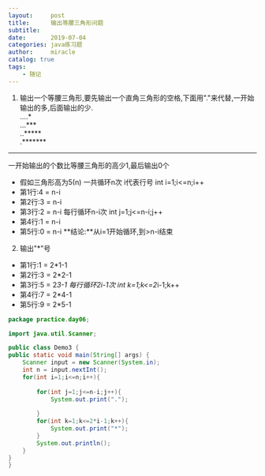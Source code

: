 ```yaml
---
layout:     post
title:      输出等腰三角形问题
subtitle:   
date:       2019-07-04
categories: java练习题
author:     miracle
catalog: true
tags:
    - 随记
---
```

1. 输出一个等腰三角形,要先输出一个直角三角形的空格,下面用"."来代替,一开始输出的多,后面输出的少.   
....*  
...***  
..*****  
.*******  
*********  
一开始输出的个数比等腰三角形的高少1,最后输出0个  
* 假如三角形高为5(n) 一共循环n次  i代表行号  int i=1;i<=n;i++
* 第1行:4 = n-i
* 第2行:3 = n-i 
* 第3行:2 = n-i             每行循环n-i次            	 int j=1;j<=n-i;j++                                     
* 第4行:1 = n-i  
* 第5行:0 = n-i 
**结论:**从i=1开始循环,到>n-i结束                                                                                   
2. 输出"*"号
* 第1行:1 = 2*1-1 
* 第2行:3 = 2*2-1
* 第3行:5 = 2*3-1           每行循环2i-1次		     int k=1;k<=2*i-1;k++
* 第4行:7 = 2*4-1
* 第5行:9 = 2*5-1
```java
package practice.day06;

import java.util.Scanner;

public class Demo3 {
public static void main(String[] args) {
	Scanner input = new Scanner(System.in);
	int n = input.nextInt();
	for(int i=1;i<=n;i++){
		
		for(int j=1;j<=n-i;j++){
			System.out.print(".");
			
		}
		for(int k=1;k<=2*i-1;k++){
			System.out.print("*");
		}
		System.out.println();
	}
}
}
```